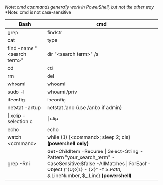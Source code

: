 *Note: cmd commands generally work in PowerShell, but not the other way*
*Note: cmd is not case-sensitive

**Bash** | **cmd**
--- | --- 
grep | findstr 
cat | type 
find -name "\<search term>" | dir "\<search term>" /s 
cd | cd 
rm | del 
whoami | whoami
sudo -l | whoami /priv
ifconfig | ipconfig
netstat -antup | netstat /ano (use /anbo if admin)
\| xclip -selection c | \| clip
echo | echo
watch \<command\> | while (1) {\<command\>; sleep 2; cls} **(powershell only)**
grep -Rni | Get-ChildItem -Recurse \| Select-String -Pattern "your_search_term" -CaseSensitive:$false -AllMatches \| ForEach-Object {"{0}:{1} - {2}" -f $_.Path, $_.LineNumber, $_.Line} **(powershell)**
